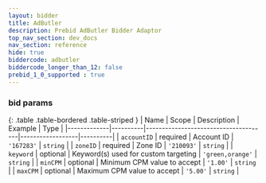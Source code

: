 ```yaml
---
layout: bidder
title: AdButler
description: Prebid AdButler Bidder Adaptor
top_nav_section: dev_docs
nav_section: reference
hide: true
biddercode: adbutler
biddercode_longer_than_12: false
prebid_1_0_supported : true
---
```



### bid params

{: .table .table-bordered .table-striped }
| Name        | Scope    | Description                          | Example          | Type     |
|-------------|----------|--------------------------------------|------------------|----------|
| `accountID` | required | Account ID                           | `'167283'`       | `string` |
| `zoneID`    | required | Zone ID                              | `'210093'`       | `string` |
| `keyword`   | optional | Keyword(s) used for custom targeting | `'green,orange'` | `string` |
| `minCPM`    | optional | Minimum CPM value to accept          | `'1.00'`         | `string` |
| `maxCPM`    | optional | Maximum CPM value to accept          | `'5.00'`         | `string` |
